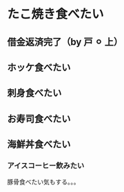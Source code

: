 # たこ焼き食べたい

## 借金返済完了（by 戸 ⚪︎ 上）

## ホッケ食べたい

## 刺身食べたい

## お寿司食べたい

## 海鮮丼食べたい

### アイスコーヒー飲みたい

豚骨食べたい気もする。。。

